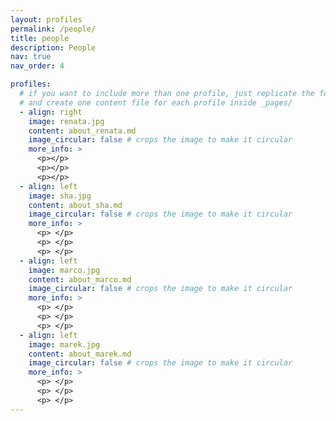 ```yaml
---
layout: profiles
permalink: /people/
title: people
description: People
nav: true
nav_order: 4

profiles:
  # if you want to include more than one profile, just replicate the following block
  # and create one content file for each profile inside _pages/
  - align: right
    image: renata.jpg
    content: about_renata.md
    image_circular: false # crops the image to make it circular
    more_info: >
      <p></p>
      <p></p>
      <p></p>
  - align: left
    image: sha.jpg
    content: about_sha.md
    image_circular: false # crops the image to make it circular
    more_info: >
      <p> </p>
      <p> </p>
      <p> </p>
  - align: left
    image: marco.jpg
    content: about_marco.md
    image_circular: false # crops the image to make it circular
    more_info: >
      <p> </p>
      <p> </p>
      <p> </p>
  - align: left
    image: marek.jpg
    content: about_marek.md
    image_circular: false # crops the image to make it circular
    more_info: >
      <p> </p>
      <p> </p>
      <p> </p>
---
```

